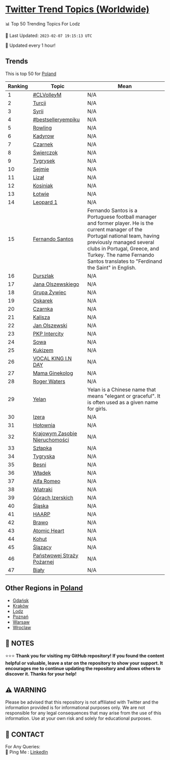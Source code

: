 [Twitter Trend Topics (Worldwide)](https://github.com/ErcinDedeoglu/Twitter-Trend-Topics)
==========


📊 Top 50 Trending Topics For Lodz

📆 Last Updated: `2023-02-07 19:15:13 UTC`

🔧 Updated every 1 hour!


## Trends

This is top 50 for [Poland](</Poland>)

| Ranking | Topic | Mean |
| ------- | ------------ | ------------ |
| 1 | [#CLVolleyM](http://twitter.com/search?q=%23CLVolleyM) | N/A |
| 2 | [Turcji](http://twitter.com/search?q=Turcji) | N/A |
| 3 | [Syrii](http://twitter.com/search?q=Syrii) | N/A |
| 4 | [#bestselleryempiku](http://twitter.com/search?q=%23bestselleryempiku) | N/A |
| 5 | [Rowling](http://twitter.com/search?q=Rowling) | N/A |
| 6 | [Kadyrow](http://twitter.com/search?q=Kadyrow) | N/A |
| 7 | [Czarnek](http://twitter.com/search?q=Czarnek) | N/A |
| 8 | [Świerczok](http://twitter.com/search?q=%c5%9awierczok) | N/A |
| 9 | [Tygrysek](http://twitter.com/search?q=Tygrysek) | N/A |
| 10 | [Sejmie](http://twitter.com/search?q=Sejmie) | N/A |
| 11 | [Lizał](http://twitter.com/search?q=Liza%c5%82) | N/A |
| 12 | [Kosiniak](http://twitter.com/search?q=Kosiniak) | N/A |
| 13 | [Łotwie](http://twitter.com/search?q=%c5%81otwie) | N/A |
| 14 | [Leopard 1](http://twitter.com/search?q=Leopard+1) | N/A |
| 15 | [Fernando Santos](http://twitter.com/search?q=Fernando+Santos) | Fernando Santos is a Portuguese football manager and former player. He is the current manager of the Portugal national team, having previously managed several clubs in Portugal, Greece, and Turkey. The name Fernando Santos translates to "Ferdinand the Saint" in English. |
| 16 | [Durszlak](http://twitter.com/search?q=Durszlak) | N/A |
| 17 | [Jana Olszewskiego](http://twitter.com/search?q=Jana+Olszewskiego) | N/A |
| 18 | [Grupa Żywiec](http://twitter.com/search?q=Grupa+%c5%bbywiec) | N/A |
| 19 | [Oskarek](http://twitter.com/search?q=Oskarek) | N/A |
| 20 | [Czarnka](http://twitter.com/search?q=Czarnka) | N/A |
| 21 | [Kalisza](http://twitter.com/search?q=Kalisza) | N/A |
| 22 | [Jan Olszewski](http://twitter.com/search?q=Jan+Olszewski) | N/A |
| 23 | [PKP Intercity](http://twitter.com/search?q=PKP+Intercity) | N/A |
| 24 | [Sowa](http://twitter.com/search?q=Sowa) | N/A |
| 25 | [Kukizem](http://twitter.com/search?q=Kukizem) | N/A |
| 26 | [VOCAL KING I.N DAY](http://twitter.com/search?q=VOCAL+KING+I.N+DAY) | N/A |
| 27 | [Mama Ginekolog](http://twitter.com/search?q=Mama+Ginekolog) | N/A |
| 28 | [Roger Waters](http://twitter.com/search?q=Roger+Waters) | N/A |
| 29 | [Yelan](http://twitter.com/search?q=Yelan) | Yelan is a Chinese name that means "elegant or graceful". It is often used as a given name for girls. |
| 30 | [Izera](http://twitter.com/search?q=Izera) | N/A |
| 31 | [Hołownia](http://twitter.com/search?q=Ho%c5%82ownia) | N/A |
| 32 | [Krajowym Zasobie Nieruchomości](http://twitter.com/search?q=Krajowym+Zasobie+Nieruchomo%c5%9bci) | N/A |
| 33 | [Szłapka](http://twitter.com/search?q=Sz%c5%82apka) | N/A |
| 34 | [Tygryska](http://twitter.com/search?q=Tygryska) | N/A |
| 35 | [Besni](http://twitter.com/search?q=Besni) | N/A |
| 36 | [Władek](http://twitter.com/search?q=W%c5%82adek) | N/A |
| 37 | [Alfa Romeo](http://twitter.com/search?q=Alfa+Romeo) | N/A |
| 38 | [Wiatraki](http://twitter.com/search?q=Wiatraki) | N/A |
| 39 | [Górach Izerskich](http://twitter.com/search?q=G%c3%b3rach+Izerskich) | N/A |
| 40 | [Śląska](http://twitter.com/search?q=%c5%9al%c4%85ska) | N/A |
| 41 | [HAARP](http://twitter.com/search?q=HAARP) | N/A |
| 42 | [Brawo](http://twitter.com/search?q=Brawo) | N/A |
| 43 | [Atomic Heart](http://twitter.com/search?q=Atomic+Heart) | N/A |
| 44 | [Kohut](http://twitter.com/search?q=Kohut) | N/A |
| 45 | [Ślązacy](http://twitter.com/search?q=%c5%9al%c4%85zacy) | N/A |
| 46 | [Państwowej Straży Pożarnej](http://twitter.com/search?q=Pa%c5%84stwowej+Stra%c5%bcy+Po%c5%bcarnej) | N/A |
| 47 | [Biały](http://twitter.com/search?q=Bia%c5%82y) | N/A |



## Other Regions in [Poland](</Poland>)

* [Gdańsk](</Poland/Gdańsk.md>)
* [Kraków](</Poland/Kraków.md>)
* [Lodz](</Poland/Lodz.md>)
* [Poznań](</Poland/Poznań.md>)
* [Warsaw](</Poland/Warsaw.md>)
* [Wroclaw](</Poland/Wroclaw.md>)



## 📝 NOTES

⭐⭐⭐ **Thank you for visiting my GitHub repository! If you found the content helpful or valuable, leave a star on the repository to show your support. It encourages me to continue updating the repository and allows others to discover it. Thanks for your help!**


## ⚠️ WARNING

Please be advised that this repository is not affiliated with Twitter and the information provided is for informational purposes only. We are not responsible for any legal consequences that may arise from the use of this information. Use at your own risk and solely for educational purposes.


## 📨 CONTACT

 For Any Queries:  
            🏓 Ping Me : [LinkedIn](https://www.linkedin.com/in/ercindedeoglu/)
